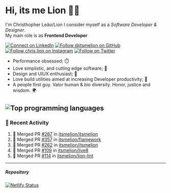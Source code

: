 # Hi, its me Lion 👋🦁

I'm Christhopher Leão/Lion
I consider myself as a _Software Developer & Designer_.<br/>My main role is as <b>Frontend Developer</b>
<br />

[![Connect on LinkedIn](https://img.shields.io/badge/--linkedin?label=LinkedIn&logo=LinkedIn&style=social)](https://www.linkedin.com/in/chrislion)
[![Follow @itsmelion on GitHub](https://img.shields.io/github/followers/itsmelion?label=follow%20%40itsmeLion&style=social)](https://github.com/itsmelion)
[![Follow chris.lion on Instagram](https://img.shields.io/badge/--instagram?label=@chris.lion&logo=Instagram&style=social)](https://instagram.com/chris.lion)
[![Follow on Twitter](https://img.shields.io/badge/--twitter?label=@ChrisLion_me&logo=Twitter&style=social)](https://twitter.com/chrislion_me)

- Performance obsessed; ⏱️
- Love simplistic, and cutting edge software; 📆
- Design and UIUX enthusiast; 🎨
- Love build utilities aimed at increasing Developer productivity; 🧰
- A people first guy. Valor human & bio diversity. Honor, justice and wisdom. 🌍

![Top programming languages](https://github-readme-stats.vercel.app/api/top-langs/?username=itsmelion&hide=php)
---
### 📰 Recent Activity

<!--START_SECTION:activity-->
1. 🎉 Merged PR [#267](https://github.com/itsmelion/itsmelion/pull/267) in [itsmelion/itsmelion](https://github.com/itsmelion/itsmelion)
2. 🎉 Merged PR [#357](https://github.com/itsmelion/flamework/pull/357) in [itsmelion/flamework](https://github.com/itsmelion/flamework)
3. 🎉 Merged PR [#262](https://github.com/itsmelion/itsmelion/pull/262) in [itsmelion/itsmelion](https://github.com/itsmelion/itsmelion)
4. 🎉 Merged PR [#109](https://github.com/itsmelion/live8/pull/109) in [itsmelion/live8](https://github.com/itsmelion/live8)
5. 🎉 Merged PR [#114](https://github.com/itsmelion/lion-lint/pull/114) in [itsmelion/lion-lint](https://github.com/itsmelion/lion-lint)
<!--END_SECTION:activity-->

___

##### Repository
[![Netlify Status](https://api.netlify.com/api/v1/badges/9e2e6136-1ab9-42fc-8d4e-188512d5d841/deploy-status)](https://app.netlify.com/sites/lion-portfolio/deploys)
